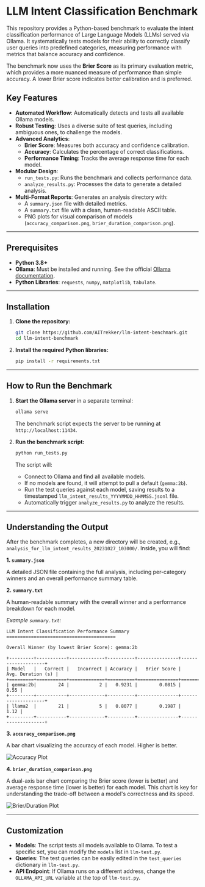 # LLM Intent Classification Benchmark

This repository provides a Python-based benchmark to evaluate the intent classification performance of Large Language Models (LLMs) served via Ollama. It systematically tests models for their ability to correctly classify user queries into predefined categories, measuring performance with metrics that balance accuracy and confidence.

The benchmark now uses the **Brier Score** as its primary evaluation metric, which provides a more nuanced measure of performance than simple accuracy. A lower Brier score indicates better calibration and is preferred.

## Key Features

- **Automated Workflow**: Automatically detects and tests all available Ollama models.
- **Robust Testing**: Uses a diverse suite of test queries, including ambiguous ones, to challenge the models.
- **Advanced Analytics**:
    - **Brier Score**: Measures both accuracy and confidence calibration.
    - **Accuracy**: Calculates the percentage of correct classifications.
    - **Performance Timing**: Tracks the average response time for each model.
- **Modular Design**:
    - `run_tests.py`: Runs the benchmark and collects performance data.
    - `analyze_results.py`: Processes the data to generate a detailed analysis.
- **Multi-Format Reports**: Generates an analysis directory with:
    - A `summary.json` file with detailed metrics.
    - A `summary.txt` file with a clean, human-readable ASCII table.
    - PNG plots for visual comparison of models (`accuracy_comparison.png`, `brier_duration_comparison.png`).

---

## Prerequisites

- **Python 3.8+**
- **Ollama**: Must be installed and running. See the official [Ollama documentation](https://github.com/ollama/ollama).
- **Python Libraries**: `requests`, `numpy`, `matplotlib`, `tabulate`.

---

## Installation

1.  **Clone the repository:**
    ```bash
    git clone https://github.com/AITrekker/llm-intent-benchmark.git
    cd llm-intent-benchmark
    ```

2.  **Install the required Python libraries:**
    ```bash
    pip install -r requirements.txt
    ```

---

## How to Run the Benchmark

1.  **Start the Ollama server** in a separate terminal:
    ```bash
    ollama serve
    ```
    The benchmark script expects the server to be running at `http://localhost:11434`.

2.  **Run the benchmark script:**
    ```bash
    python run_tests.py
    ```
    The script will:
    - Connect to Ollama and find all available models.
    - If no models are found, it will attempt to pull a default (`gemma:2b`).
    - Run the test queries against each model, saving results to a timestamped `llm_intent_results_YYYYMMDD_HHMMSS.jsonl` file.
    - Automatically trigger `analyze_results.py` to analyze the results.

---

## Understanding the Output

After the benchmark completes, a new directory will be created, e.g., `analysis_for_llm_intent_results_20231027_103000/`. Inside, you will find:

**1. `summary.json`**

A detailed JSON file containing the full analysis, including per-category winners and an overall performance summary table.

**2. `summary.txt`**

A human-readable summary with the overall winner and a performance breakdown for each model.

*Example `summary.txt`:*
```text
LLM Intent Classification Performance Summary
========================================

Overall Winner (by lowest Brier Score): gemma:2b

+---------+-----------+-------------+----------+---------------+--------------------+
| Model   |   Correct |   Incorrect | Accuracy |   Brier Score |   Avg. Duration (s) |
+=========+===========+=============+==========+===============+====================+
| gemma:2b|        24 |           2 |   0.9231 |        0.0815 |               0.55 |
+---------+-----------+-------------+----------+---------------+--------------------+
| llama2  |        21 |           5 |   0.8077 |        0.1987 |               1.12 |
+---------+-----------+-------------+----------+---------------+--------------------+
```

**3. `accuracy_comparison.png`**

A bar chart visualizing the accuracy of each model. Higher is better.

![Accuracy Plot](https://i.imgur.com/example-accuracy.png)

**4. `brier_duration_comparison.png`**

A dual-axis bar chart comparing the Brier score (lower is better) and average response time (lower is better) for each model. This chart is key for understanding the trade-off between a model's correctness and its speed.

![Brier/Duration Plot](https://i.imgur.com/example-brier-duration.png)

---

## Customization

- **Models**: The script tests all models available to Ollama. To test a specific set, you can modify the `models` list in `llm-test.py`.
- **Queries**: The test queries can be easily edited in the `test_queries` dictionary in `llm-test.py`.
- **API Endpoint**: If Ollama runs on a different address, change the `OLLAMA_API_URL` variable at the top of `llm-test.py`.
